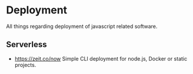# Deployment

All things regarding deployment of javascript related software.

## Serverless

- https://zeit.co/now Simple CLI deployment for node.js, Docker or static projects.
